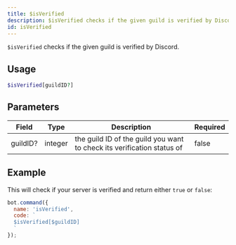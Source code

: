 ```yaml
---
title: $isVerified 
description: $isVerified checks if the given guild is verified by Discord.
id: isVerified
---
```


`$isVerified` checks if the given guild is verified by Discord.

## Usage

```php
$isVerified[guildID?]
```

## Parameters 


| Field    | Type    | Description                                                            | Required |
| -------- | ------- | ---------------------------------------------------------------------- | -------- |
| guildID? | integer | the guild ID of the guild you want to check its verification status of | false       |


## Example

This will check if your server is verified and return either `true` or `false`:

```javascript
bot.command({
  name: 'isVerified',
  code: `
  $isVerified[$guildID]
  `
});
```
